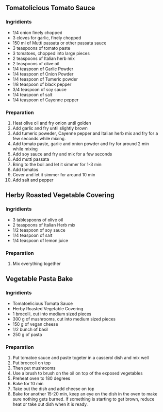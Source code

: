 

## Tomatolicious Tomato Sauce

### Ingridients

- 1/4 onion finely chopped
- 3 cloves for garlic, finely chopped
- 150 ml of Mutti passata or other passata sauce
- 3 teaspoons of tomato paste
- 3 tomatoes, chopped into large pieces
- 2 teaspoons of Italian herb mix
- 2 teaspoons of olive oil
- 1/4 teaspoon of Garlic Powder
- 1/4 teaspoon of Onion Powder
- 1/4 teaspoon of Tumeric powder
- 1/8 teaspoon of black pepper
- 3/4 teaspoon of soy sauce
- 1/4 teaspoon of salt
- 1/4 teaspoon of Cayenne pepper

### Preparation

1. Heat olive oil and fry onion until golden 
2. Add garlic and fry until slightly brown
3. Add tumeric poweder, Cayenne pepper and Italian herb mix and fry for a few seconds while mixing.
4. Add tomato paste, garlic and onion powder and fry for around 2 min while mixing
5. Add soy sauce and fry and mix for a few seconds
6. Add mutti passata
7. Bring to the boil and let it simmer for 1-3 min
8. Add tomatos
9. Cover and let it simmer for around 10 min
10. Add salt and pepper

## Herby Roasted Vegetable Covering

### Ingridients

- 3 tablespoons of olive oil
- 2 teaspoons of Italian Herb mix
- 1/2 teaspoon of soy sauce
- 1/4 teaspoon of salt
- 1/4 teaspoon of lemon juice

### Preparation

1. Mix everything together

## Vegetable Pasta Bake

### Ingridients

- Tomatoelicious Tomata Sauce
- Herby Roasted Vegetable Covering
- 1 brocolli, cut into medium sized pieces
- 300 g of mushrooms, cut into medium sized pieces
- 150 g of vegan cheese
- 1/2 bunch of basil
- 250 g of pasta

### Preparation

1. Put tomatoe sauce and paste togeter in a casserol dish and mix well
2. Put broccoli on top
3. Then put mushrooms
4. Use a brush to brush on the oil on top of the exposed vegetables
5. Preheat oven to 180 degrees
6. Bake for 10 min
7. Take out the dish and add cheese on top
8. Bake for another 15-20 min, keep an eye on the dish in the oven to make sure nothing gets burned. If something is starting to get brown, reduce heat or take out dish when it is ready.


